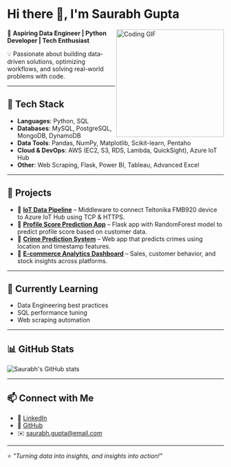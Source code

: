# Hi there 👋, I'm Saurabh Gupta  

<img align="right" src="https://media.giphy.com/media/M9gbBd9nbDrOTu1Mqx/giphy.gif" width="250" alt="Coding GIF"/>

🚀 **Aspiring Data Engineer | Python Developer | Tech Enthusiast**  

💡 Passionate about building data-driven solutions, optimizing workflows, and solving real-world problems with code.  

---

## 🔧 Tech Stack  
- **Languages**: Python, SQL  
- **Databases**: MySQL, PostgreSQL, MongoDB, DynamoDB  
- **Data Tools**: Pandas, NumPy, Matplotlib, Scikit-learn, Pentaho  
- **Cloud & DevOps**: AWS (EC2, S3, RDS, Lambda, QuickSight), Azure IoT Hub  
- **Other**: Web Scraping, Flask, Power BI, Tableau, Advanced Excel  

---

## 📌 Projects  
- 🔹 **[IoT Data Pipeline](#)** – Middleware to connect Teltonika FMB920 device to Azure IoT Hub using TCP & HTTPS.  
- 🔹 **[Profile Score Prediction App](#)** – Flask app with RandomForest model to predict profile score based on customer data.  
- 🔹 **[Crime Prediction System](#)** – Web app that predicts crimes using location and timestamp features.  
- 🔹 **[E-commerce Analytics Dashboard](#)** – Sales, customer behavior, and stock insights across platforms.  

---

## 🌱 Currently Learning  
- Data Engineering best practices  
- SQL performance tuning  
- Web scraping automation  

---

## 📊 GitHub Stats  
![Saurabh's GitHub stats](https://github-readme-stats.vercel.app/api?username=YOUR_GITHUB_USERNAME&show_icons=true&theme=tokyonight)  

---

## 📫 Connect with Me  
- 💼 [LinkedIn](#)  
- 🐙 [GitHub](#)  
- ✉️ saurabh.gupta@email.com  

---

⭐️ *"Turning data into insights, and insights into action!"*  

